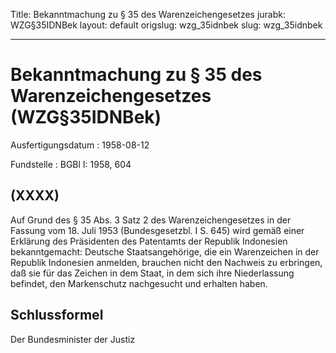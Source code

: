 Title: Bekanntmachung zu § 35 des Warenzeichengesetzes
jurabk: WZG§35IDNBek
layout: default
origslug: wzg_35idnbek
slug: wzg_35idnbek

---

# Bekanntmachung zu § 35 des Warenzeichengesetzes (WZG§35IDNBek)

Ausfertigungsdatum
:   1958-08-12

Fundstelle
:   BGBl I: 1958, 604



## (XXXX)

Auf Grund des § 35 Abs. 3 Satz 2 des Warenzeichengesetzes in der
Fassung vom 18. Juli 1953 (Bundesgesetzbl. I S. 645) wird gemäß einer
Erklärung des Präsidenten des Patentamts der Republik Indonesien
bekanntgemacht:
Deutsche Staatsangehörige, die ein Warenzeichen in der Republik
Indonesien anmelden, brauchen nicht den Nachweis zu erbringen, daß sie
für das Zeichen in dem Staat, in dem sich ihre Niederlassung befindet,
den Markenschutz nachgesucht und erhalten haben.


## Schlussformel

Der Bundesminister der Justiz


